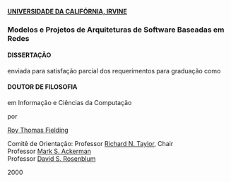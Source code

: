 #### [UNIVERSIDADE DA CALIFÓRNIA, IRVINE](https://pt.wikipedia.org/wiki/Universidade_da_Calif%C3%B3rnia)
### Modelos e Projetos de Arquiteturas de Software Baseadas em Redes

#### DISSERTAÇÃO

enviada para satisfação parcial dos requerimentos para graduação como

#### DOUTOR DE FILOSOFIA

em Informação e Ciências da Computação

por

[Roy Thomas Fielding](https://www.ics.uci.edu/~fielding/)

Comitê de Orientação:
Professor [Richard N. Taylor](http://www.ics.uci.edu/~taylor/), Chair<br>
Professor [Mark S. Ackerman](https://www.eecs.umich.edu/eecs/faculty/eecsfaculty.html?uniqname=ackerm)<br>
Professor [David S. Rosenblum](http://www.comp.nus.edu.sg/~david/)<br>

2000